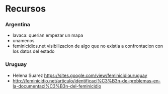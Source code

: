 # Recursos


### Argentina

* lavaca: querian empezar un mapa
* unamenos
* feminicidios.net
    visibilizacion de algo que no existia a confrontacion con los datos del estado

### Uruguay

* Helena Suarez https://sites.google.com/view/feminicidiouruguay
* http://feminicidio.net/articulo/identificaci%C3%B3n-de-problemas-en-la-documentaci%C3%B3n-del-feminicidio